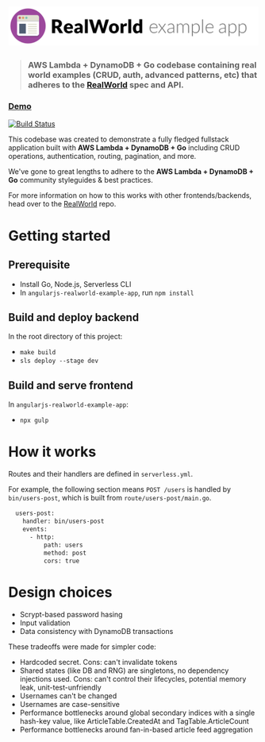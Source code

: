 # ![RealWorld Example App](logo.png)

> ### AWS Lambda + DynamoDB + Go codebase containing real world examples (CRUD, auth, advanced patterns, etc) that adheres to the [RealWorld](https://github.com/gothinkster/realworld) spec and API.

### [Demo](https://chrisxue815.github.io/realworld/build/#/)

[![Build Status](https://travis-ci.org/chrisxue815/realworld-aws-lambda-dynamodb-go.svg?branch=master)](https://travis-ci.org/chrisxue815/realworld-aws-lambda-dynamodb-go)

This codebase was created to demonstrate a fully fledged fullstack application built with **AWS Lambda + DynamoDB + Go** including CRUD operations, authentication, routing, pagination, and more.

We've gone to great lengths to adhere to the **AWS Lambda + DynamoDB + Go** community styleguides & best practices.

For more information on how to this works with other frontends/backends, head over to the [RealWorld](https://github.com/gothinkster/realworld) repo.

# Getting started

## Prerequisite

* Install Go, Node.js, Serverless CLI
* In `angularjs-realworld-example-app`, run `npm install`

## Build and deploy backend

In the root directory of this project:

* `make build`
* `sls deploy --stage dev`

## Build and serve frontend

In `angularjs-realworld-example-app`:

* `npx gulp`

# How it works

Routes and their handlers are defined in `serverless.yml`.

For example, the following section means `POST /users` is handled by `bin/users-post`, which is built from `route/users-post/main.go`.

```
  users-post:
    handler: bin/users-post
    events:
      - http:
          path: users
          method: post
          cors: true
```

# Design choices
* Scrypt-based password hasing
* Input validation
* Data consistency with DynamoDB transactions

These tradeoffs were made for simpler code:
* Hardcoded secret. Cons: can't invalidate tokens
* Shared states (like DB and RNG) are singletons, no dependency injections used. Cons: can't control their lifecycles, potential memory leak, unit-test-unfriendly
* Usernames can't be changed
* Usernames are case-sensitive
* Performance bottlenecks around global secondary indices with a single hash-key value, like ArticleTable.CreatedAt and TagTable.ArticleCount
* Performance bottlenecks around fan-in-based article feed aggregation
